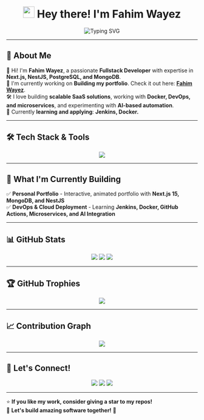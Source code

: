 <h1 align="center"> 
  <img src="https://media.giphy.com/media/hvRJCLFzcasrR4ia7z/giphy.gif" width="30"> 
  Hey there! I'm Fahim Wayez 
</h1>

<p align="center">
  <img src="https://readme-typing-svg.herokuapp.com?font=Fira+Code&weight=600&size=23&pause=1000&color=0E9FDC&center=true&vCenter=true&width=650&height=45&lines=Fullstack+Developer+%7C+Technical+Project+Manager;MERN+Stack+%7C+Next.js+%7C+NestJS+%7C+PostgreSQL;Learning+Microservices+%7C+AI-Integration;Passionate+About+Building+Intelligent+Software!" alt="Typing SVG">
</p>

---

## 🚀 About Me
👋 Hi! I'm **Fahim Wayez**, a passionate **Fullstack Developer** with expertise in **Next.js, NestJS, PostgreSQL, and MongoDB**.  
🚀 I'm currently working on **Building my portfolio**. Check it out here: [**Fahim Wayez**](https://www.fahimwayez.com).  
🛠️ I love building **scalable SaaS solutions**, working with **Docker, DevOps, and microservices**, and experimenting with **AI-based automation**.  
🌱 Currently **learning and applying**: **Jenkins, Docker.**  

---

## 🛠 Tech Stack & Tools 
<p align="center">
  <img src="https://skillicons.dev/icons?i=nextjs,nestjs,react,nodejs,express,javascript,typescript,python,php,java,c,cpp,cs,django,html,css,tailwind,bootstrap,angular,mysql,postgres,mongodb,sqlite,git,vercel,postman" />
</p>

---

## 📌 What I'm Currently Building  
✅ **Personal Portfolio** - Interactive, animated portfolio with **Next.js 15, MongoDB, and NestJS**  
✅ **DevOps & Cloud Deployment** - Learning **Jenkins, Docker, GitHub Actions, Microservices, and AI Integration**  

---

## 📊 GitHub Stats  
<p align="center">
  <img src="https://github-readme-stats.vercel.app/api?username=FahimWayez&show_icons=true&theme=react&count_private=true" />
  <img src="https://github-readme-streak-stats.herokuapp.com/?user=FahimWayez&theme=react" />
    <img src="https://github-readme-stats.vercel.app/api/top-langs/?username=FahimWayez&size_weight=0.5&count_weight=0.5&langs_count=8&exclude_repo=pythonProject&layout=donut&theme=react"/>
</p>

<p align=center">

</p>

---

## 🏆 GitHub Trophies
<p align="center">
  <img src="https://github-profile-trophy.vercel.app/?username=FahimWayez&column=3&margin-w=15&margin-h=15&theme=react" />
</p>

---

## 📈 Contribution Graph
<p align="center">
  <img src="https://github-readme-activity-graph.vercel.app/graph?username=FahimWayez&theme=react" />
</p>

---

## 🤝 Let's Connect!
<p align="center">
  <a href="https://github.com/FahimWayez"><img src="https://img.shields.io/badge/GitHub-181717?style=for-the-badge&logo=github&logoColor=white" /></a>
  <a href="https://www.linkedin.com/in/fahimwayez"><img src="https://img.shields.io/badge/LinkedIn-0077B5?style=for-the-badge&logo=linkedin&logoColor=white" /></a>
  <a href="mailto:fahimwayez@gmail.com"><img src="https://img.shields.io/badge/Email-D14836?style=for-the-badge&logo=gmail&logoColor=white" /></a>
</p>

---

⭐ **If you like my work, consider giving a star to my repos!**  
🚀 **Let's build amazing software together!** 🚀
